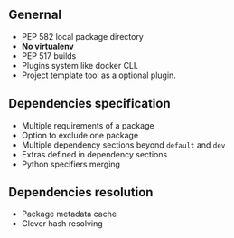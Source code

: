 ## Genernal
- PEP 582 local package directory
- **No virtualenv**
- PEP 517 builds
- Plugins system like docker CLI.
- Project template tool as a optional plugin.

## Dependencies specification
- Multiple requirements of a package
- Option to exclude one package
- Multiple dependency sections beyond `default` and `dev`
- Extras defined in dependency sections
- Python specifiers merging

## Dependencies resolution
- Package metadata cache
- Clever hash resolving
